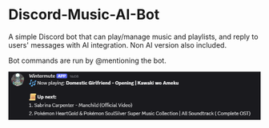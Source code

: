 # Discord-Music-AI-Bot
A simple Discord bot that can play/manage music and playlists, and reply to users' messages with AI integration. Non AI version also included.

Bot commands are run by @mentioning the bot.

![Capture](Assets/Capture.PNG)

